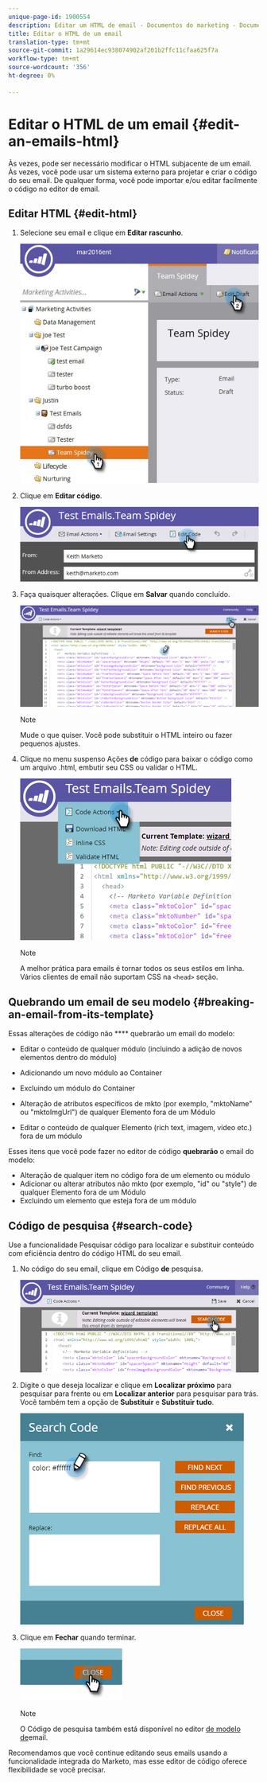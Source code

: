 ```yaml
---
unique-page-id: 1900554
description: Editar um HTML de email - Documentos do marketing - Documentação do produto
title: Editar o HTML de um email
translation-type: tm+mt
source-git-commit: 1a29614ec938074902af201b2ffc11cfaa625f7a
workflow-type: tm+mt
source-wordcount: '356'
ht-degree: 0%

---
```



# Editar o HTML de um email {#edit-an-emails-html}

Às vezes, pode ser necessário modificar o HTML subjacente de um email. Às vezes, você pode usar um sistema externo para projetar e criar o código do seu email. De qualquer forma, você pode importar e/ou editar facilmente o código no editor de email.

## Editar HTML {#edit-html}

1. Selecione seu email e clique em **Editar rascunho**.

   ![](assets/teamspidey.jpg)

1. Clique em **Editar código**.

   ![](assets/two-4.png)

1. Faça quaisquer alterações. Clique em **Salvar** quando concluído.

   ![](assets/three-3.png)

   >[!NOTE]
   >
   >Mude o que quiser. Você pode substituir o HTML inteiro ou fazer pequenos ajustes.

1. Clique no menu suspenso Ações **de** código para baixar o código como um arquivo .html, embutir seu CSS ou validar o HTML.

   ![](assets/four-2.png)

   >[!NOTE]
   >
   >A melhor prática para emails é tornar todos os seus estilos em linha. Vários clientes de email não suportam CSS na `<head>` seção.

## Quebrando um email de seu modelo {#breaking-an-email-from-its-template}

Essas alterações de código não **** quebrarão um email do modelo:

* Editar o conteúdo de qualquer módulo (incluindo a adição de novos elementos dentro do módulo)
* Adicionando um novo módulo ao Container
* Excluindo um módulo do Container

* Alteração de atributos específicos de mkto (por exemplo, &quot;mktoName&quot; ou &quot;mktoImgUrl&quot;) de qualquer Elemento fora de um Módulo
* Editar o conteúdo de qualquer Elemento (rich text, imagem, vídeo etc.) fora de um módulo

Esses itens que você pode fazer no editor de código **quebrarão** o email do modelo:

* Alteração de qualquer item no código fora de um elemento ou módulo
* Adicionar ou alterar atributos não mkto (por exemplo, &quot;id&quot; ou &quot;style&quot;) de qualquer Elemento fora de um Módulo
* Excluindo um elemento que esteja fora de um módulo

## Código de pesquisa {#search-code}

Use a funcionalidade Pesquisar código para localizar e substituir conteúdo com eficiência dentro do código HTML do seu email.

1. No código do seu email, clique em Código **de** pesquisa.

   ![](assets/five-2.png)

1. Digite o que deseja localizar e clique em **Localizar próximo** para pesquisar para frente ou em **Localizar anterior** para pesquisar para trás. Você também tem a opção de **Substituir** e **Substituir tudo**.

   ![](assets/six-1.png)

1. Clique em **Fechar** quando terminar.

   ![](assets/seven.png)

   >[!NOTE]
   >
   >O Código de pesquisa também está disponível no editor [de modelo de](http://docs.marketo.com/display/DOCS/Create+a+New+Email+Template)email.

Recomendamos que você continue editando seus emails usando a funcionalidade integrada do Marketo, mas esse editor de código oferece flexibilidade se você precisar.
